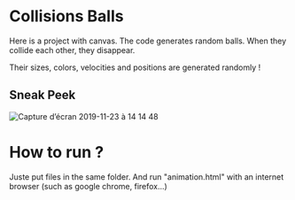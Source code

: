 # Collisions Balls

Here is a project with canvas. The code generates random balls. When they collide each other, they disappear. 

Their sizes, colors, velocities and positions are generated randomly !

## Sneak Peek 
![Capture d’écran 2019-11-23 à 14 14 48](https://user-images.githubusercontent.com/51634013/70528021-853caf80-1b4d-11ea-94c8-6ac0c812be74.png)


# How to run ?
Juste put files in the same folder. And run "animation.html" with an internet browser (such as google chrome, firefox...)
